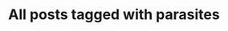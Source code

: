 ---
layout: tag
title: "All posts tagged with parasites"
permalink: /weblog/tags/parasites/
taxonomy: parasites
---